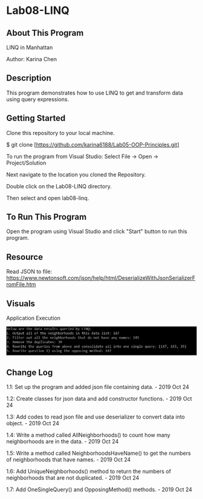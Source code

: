 # Lab08-LINQ

## About This Program
LINQ in Manhattan

Author: Karina Chen

## Description
This program demonstrates how to use LINQ to get and transform data using query expressions. 

## Getting Started
Clone this repository to your local machine.

$ git clone [https://github.com/karina6188/Lab05-OOP-Principles.git]

To run the program from Visual Studio:
Select File -> Open -> Project/Solution

Next navigate to the location you cloned the Repository.

Double click on the Lab08-LINQ directory.

Then select and open lab08-linq.

## To Run This Program
Open the program using Visual Studio and click "Start" button to run this program.

## Resource
Read JSON to file:
https://www.newtonsoft.com/json/help/html/DeserializeWithJsonSerializerFromFile.htm

## Visuals

Application Execution

![Alt execution capture](/captures/app_execution2.JPG)

## Change Log

1.1: Set up the program and added json file containing data. - 2019 Oct 24

1.2: Create classes for json data and add constructor functions. - 2019 Oct 24

1.3: Add codes to read json file and use deserializer to convert data into object. - 2019 Oct 24

1.4: Write a method called AllNeighborhoods() to count how many neighborhoods are in the data. - 2019 Oct 24

1.5: Write a method called NeighborhoodsHaveName() to get the numbers of neighborhoods that have names. - 2019 Oct 24

1.6: Add UniqueNeighborhoods() method to return the numbers of neighborhoods that are not duplicated. - 2019 Oct 24

1.7: Add OneSingleQuery() and OpposingMethod() methods. - 2019 Oct 24
